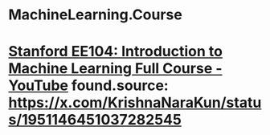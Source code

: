 # MachineLearning.Course
# [Stanford EE104: Introduction to Machine Learning Full Course - YouTube](https://www.youtube.com/playlist?list=PLoROMvodv4rN_Uy7_wmS051_q1d6akXmK) found.source: https://x.com/KrishnaNaraKun/status/1951146451037282545
